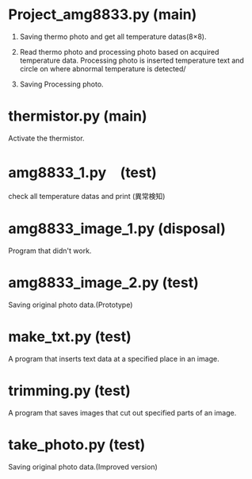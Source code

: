 # Project_amg8833.py  (main)

1. Saving thermo photo and get all temperature datas(8×8).

2. Read thermo photo and processing photo based on acquired temperature data.
   Processing photo is inserted temperature text and circle on where abnormal temperature is detected/

3. Saving Processing photo.


# thermistor.py (main)

Activate the thermistor.


# amg8833_1.py　(test)

check all temperature datas and print (異常検知)


# amg8833_image_1.py  (disposal)

Program that didn't work. 


# amg8833_image_2.py  (test)

Saving original photo data.(Prototype)


# make_txt.py  (test)

A program that inserts text data at a specified place in an image.


# trimming.py  (test)

A program that saves images that cut out specified parts of an image.


# take_photo.py  (test)

Saving original photo data.(Improved version)
